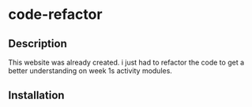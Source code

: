 # code-refactor

## Description
This website was already created. i just had to refactor the code to get a better understanding on week 1s activity modules.

## Installation
